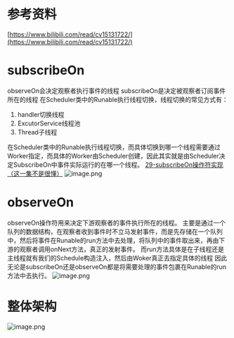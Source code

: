 # 参考资料
[https://www.bilibili.com/read/cv15131722/](https://www.bilibili.com/read/cv15131722/)
# subscribeOn
observeOn会决定观察者执行事件的线程
subscribeOn是决定被观察者订阅事件所在的线程
 在Scheduler类中的Runable执行线程切换，线程切换的常见方式有：

1. handler切换线程
2. ExcutorService线程池
3. Thread子线程

在Scheduler类中的Runable执行线程切换，而具体切换到哪一个线程需要通过Worker指定，而具体的Worker由Scheduler创建，因此其实就是由Scheduler决定SubscribeOn中事件实际运行的在哪一个线程。
[29-subscribeOn操作符实现（这一集不是很懂）](https://www.bilibili.com/video/BV1H54y1j7uN?p=29&vd_source=2c2d0ce64b817501491ef975f77fea05)
![image.png](https://cdn.nlark.com/yuque/0/2023/png/32682386/1696770456826-615597d4-f0d6-4a22-a6a2-dcd780d96906.png#averageHue=%23f4f4f4&clientId=u65336f0f-563f-4&from=paste&height=394&id=u7ca7c631&originHeight=591&originWidth=1183&originalType=binary&ratio=1.5&rotation=0&showTitle=false&size=100511&status=done&style=none&taskId=udf1e74d3-9253-4cfa-83f1-171efdac891&title=&width=788.6666666666666)

# observeOn
observeOn操作符用来决定下游观察者的事件执行所在的线程。
主要是通过一个队列的数据结构，在观察者收到事件时不立马发射事件，而是先存储在一个队列中，然后将事件在Runable的run方法中去处理，将队列中的事件取出来，再由下游的观察者调用onNext方法，真正的发射事件。
而run方法具体是在子线程还是主线程就有我们的Schedule构造注入，然后由Woker真正去指定具体的线程
因此无论是subscribeOn还是observeOn都是将需要处理的事件包裹在Runable的run方法中去执行。
![image.png](https://cdn.nlark.com/yuque/0/2023/png/32682386/1696815251239-bfb9b8d6-9082-49eb-91f8-6c6b8b158488.png#averageHue=%23292928&clientId=u33883aca-1795-4&from=paste&height=243&id=uad60f528&originHeight=364&originWidth=627&originalType=binary&ratio=1.5&rotation=0&showTitle=false&size=64600&status=done&style=none&taskId=uc0668657-cefa-4f65-b152-cc0cd8e7542&title=&width=418)
# 整体架构
![image.png](https://cdn.nlark.com/yuque/0/2023/png/32682386/1696816065207-03e1c15a-66f3-4d11-b6c0-43040cc940d5.png#averageHue=%23f7f7f7&clientId=u33883aca-1795-4&from=paste&height=357&id=u4cb3519b&originHeight=536&originWidth=1507&originalType=binary&ratio=1.5&rotation=0&showTitle=false&size=165249&status=done&style=none&taskId=u34b6df69-1668-47d8-ac8a-5db41b37472&title=&width=1004.6666666666666)
